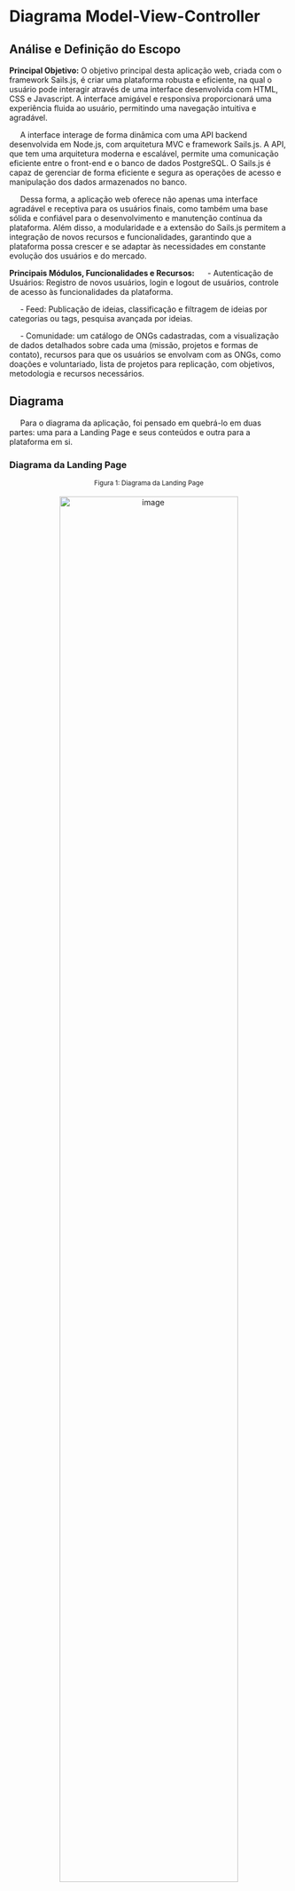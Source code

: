 # Diagrama Model-View-Controller
## Análise e Definição do Escopo
<b> Principal Objetivo:</b> O objetivo principal desta aplicação web, criada com o framework Sails.js, é criar uma plataforma robusta e eficiente, na qual o usuário pode interagir através de uma interface desenvolvida com HTML, CSS e Javascript. A interface amigável e responsiva proporcionará uma experiência fluida ao usuário, permitindo uma navegação intuitiva e agradável.

&nbsp;&nbsp;&nbsp;&nbsp;  A interface interage de forma dinâmica com uma API backend desenvolvida em Node.js, com arquitetura MVC e framework Sails.js. A API, que tem uma arquitetura moderna e escalável, permite uma comunicação eficiente entre o front-end e o banco de dados PostgreSQL. O Sails.js é capaz de gerenciar de forma eficiente e segura as operações de acesso e manipulação dos dados armazenados no banco.


&nbsp;&nbsp;&nbsp;&nbsp;  Dessa forma, a aplicação web oferece não apenas uma interface agradável e receptiva para os usuários finais, como também uma base sólida e confiável para o desenvolvimento e manutenção contínua da plataforma. Além disso, a modularidade e a extensão do Sails.js permitem a integração de novos recursos e funcionalidades, garantindo que a plataforma possa crescer e se adaptar às necessidades em constante evolução dos usuários e do mercado.


<b> Principais Módulos, Funcionalidades e Recursos:</b> 
&nbsp;&nbsp;&nbsp;&nbsp; - Autenticação de Usuários: Registro de novos usuários, login e logout de usuários, controle de acesso às funcionalidades da plataforma.

&nbsp;&nbsp;&nbsp;&nbsp; - Feed:
Publicação de ideias, classificação e filtragem de ideias por categorias ou tags, pesquisa avançada por ideias.

&nbsp;&nbsp;&nbsp;&nbsp; - Comunidade: um catálogo de ONGs cadastradas, com a visualização de dados detalhados sobre cada uma (missão, projetos e formas de contato), recursos para que os usuários se envolvam com as ONGs, como doações e voluntariado, lista de projetos para replicação, com objetivos, metodologia e recursos necessários.

## Diagrama
&nbsp;&nbsp;&nbsp;&nbsp; Para o diagrama da aplicação, foi pensado em quebrá-lo em duas partes: uma para a Landing Page e seus conteúdos e outra para a plataforma em si.
### Diagrama da Landing Page
<div align="center" width="100%">
 <sub>Figura 1: Diagrama da Landing Page</sub><br><br>
<img src = "../assets/MVC .drawio.png " alt="image" width="80%" height="auto"></div>


&nbsp;&nbsp;&nbsp;&nbsp; O usuário terá acesso à interação de input somente após efetuar login e cadastro. Em todas as outras páginas, a nossa API responderá somente às solicitações GET e às chamadas de endpoint para o frontend.

### Diagrama da Plataforma
&nbsp;&nbsp;&nbsp;&nbsp; Abaixo, o diagrama da nossa plataforma:
<div align="center" width="100%">
 <sub>Figura 1: Diagrama da Plataforma</sub><br><br>
<img src = "../assets/MVC Plataforma.drawio.png " alt="image" width="80%" height="auto"></div>

&nbsp;&nbsp;&nbsp;&nbsp; Ao acessar a plataforma, o usuário terá a oportunidade de interagir com o banco de dados, desde postagens até visualizações do feed e busca por ONGs, projetos similares e pessoas com interesses semelhantes.













